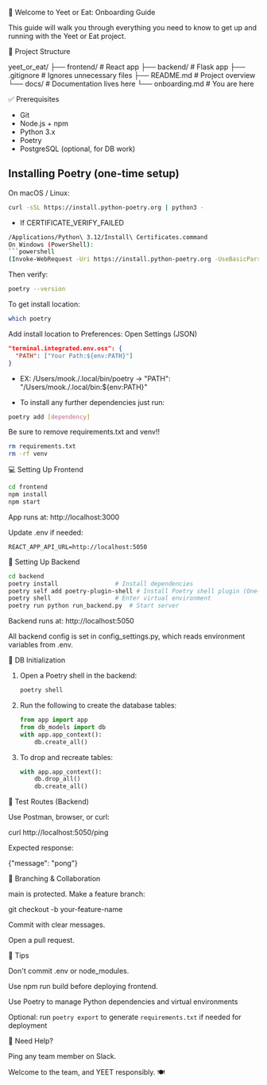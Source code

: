 👋 Welcome to Yeet or Eat: Onboarding Guide

This guide will walk you through everything you need to know to get up and running with the Yeet or Eat project.

📁 Project Structure

yeet_or_eat/
├── frontend/        # React app
├── backend/         # Flask app
├── .gitignore       # Ignores unnecessary files
├── README.md        # Project overview
└── docs/            # Documentation lives here
    └── onboarding.md  # You are here

✅ Prerequisites

- Git
- Node.js + npm
- Python 3.x
- Poetry
- PostgreSQL (optional, for DB work)

## Installing Poetry (one-time setup)
On macOS / Linux:
```bash
curl -sSL https://install.python-poetry.org | python3 -
```

- If CERTIFICATE_VERIFY_FAILED
```bash
/Applications/Python\ 3.12/Install\ Certificates.command
On Windows (PowerShell):
```powershell
(Invoke-WebRequest -Uri https://install.python-poetry.org -UseBasicParsing).Content | python -
```

Then verify:
```bash
poetry --version
```

To get install location:
```bash
which poetry
```

Add install location to Preferences: Open Settings (JSON)
```json
"terminal.integrated.env.osx": {
  "PATH": ["Your Path:${env:PATH}"]
}
```
- EX: /Users/mook./.local/bin/poetry -> "PATH": "/Users/mook./.local/bin:${env:PATH}"

- To install any further dependencies just run:
```bash
poetry add [dependency]
```

Be sure to remove requirements.txt and venv!!
```bash
rm requirements.txt
rm -rf venv
```

💻 Setting Up Frontend

```bash
cd frontend
npm install
npm start
```

App runs at: http://localhost:3000

Update .env if needed:

```
REACT_APP_API_URL=http://localhost:5050
```

🐍 Setting Up Backend

```bash
cd backend
poetry install                # Install dependencies
poetry self add poetry-plugin-shell # Install Poetry shell plugin (One-time)
poetry shell                  # Enter virtual environment
poetry run python run_backend.py  # Start server
```

Backend runs at: http://localhost:5050

All backend config is set in config_settings.py, which reads environment variables from .env.

🧬 DB Initialization

1. Open a Poetry shell in the backend:

   ```bash
   poetry shell
   ```

2. Run the following to create the database tables:

   ```python
   from app import app
   from db_models import db
   with app.app_context():
       db.create_all()
   ```

3. To drop and recreate tables:

   ```python
   with app.app_context():
       db.drop_all()
       db.create_all()
   ```

🧪 Test Routes (Backend)

Use Postman, browser, or curl:

curl http://localhost:5050/ping

Expected response:

{"message": "pong"}

🌱 Branching & Collaboration

main is protected. Make a feature branch:

git checkout -b your-feature-name

Commit with clear messages.

Open a pull request.

📌 Tips

Don't commit .env or node_modules.

Use npm run build before deploying frontend.

Use Poetry to manage Python dependencies and virtual environments

Optional: run `poetry export` to generate `requirements.txt` if needed for deployment

🙌 Need Help?

Ping any team member on Slack.

Welcome to the team, and YEET responsibly. 🍽️